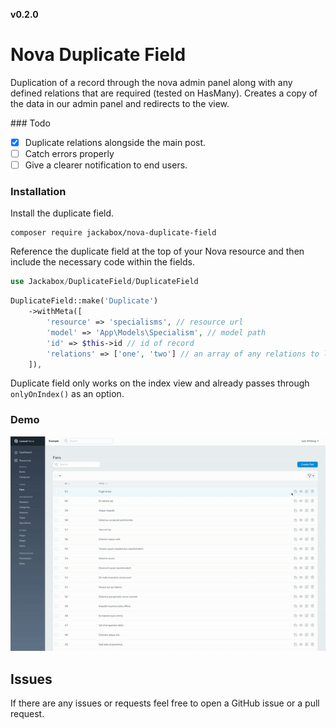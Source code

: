 **v0.2.0**

# Nova Duplicate Field

Duplication of a record through the nova admin panel along with any defined relations that are required (tested on HasMany). Creates a copy of the data in our admin panel and redirects to the view.

### Todo

- [x] Duplicate relations alongside the main post.
- [ ] Catch errors properly
- [ ] Give a clearer notification to end users.

### Installation

Install the duplicate field.

```
composer require jackabox/nova-duplicate-field
```

Reference the duplicate field at the top of your Nova resource and then include the necessary code within the fields.

```php
use Jackabox/DuplicateField/DuplicateField
```

```php
DuplicateField::make('Duplicate')
    ->withMeta([
        'resource' => 'specialisms', // resource url
        'model' => 'App\Models\Specialism', // model path
        'id' => $this->id // id of record
        'relations' => ['one', 'two'] // an array of any relations to load (nullable).
    ]),
```

Duplicate field only works on the index view and already passes through `onlyOnIndex()` as an option.

### Demo

![Duplicate Field Image](./img/nova-duplicate-field-small.gif)

## Issues

If there are any issues or requests feel free to open a GitHub issue or a pull request.
